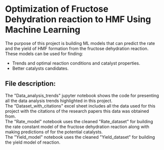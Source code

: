 # Optimization of Fructose Dehydration reaction to HMF Using Machine Learning
The purpose of this project is building ML models that can predict the rate and the yield of HMF formation from the fructose dehydration reaction. These models can be used for finding:
-	Trends and optimal reaction conditions and catalyst properties. 
-	Better catalysts candidates. 

## File description: 
The "Data_analysis_trends" jupyter notebook shows the code for presenting all the data analysis trends highlighted in this project.   
The "Dataset_with_citations" excel sheet includes all the data used for this project with the citations of the research papers this data was obtained from.   
The "Rate_model" notebook uses the cleaned "Rate_dataset" for building the rate constant model of the fructose dehydration reaction along with making predictions of for the potential catalysts.   
The "Yield_model" notebook uses the cleaned "Yield_dataset" for building the yield model of reaction.   

